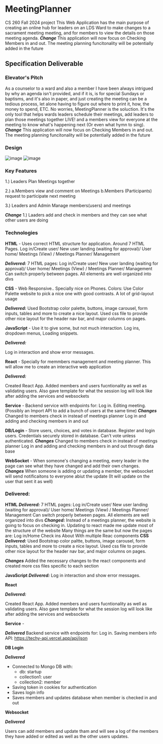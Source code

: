 # MeetingPlanner
CS 260 Fall 2024 project 
This Web Application has the main purpose of creating an online hub for leaders on an LDS Ward to make changes to a sacrament meeting meeting, and for members to view the details on those meeting agenda.
***Change***
This application will now focus on Checking Members in and out.
The meeting planning funcitonality will be potentially added in the future

## Specification Deliverable
### Elevator's Pitch

As a counselor to a ward and also a member I have been always intrigued by why an agenda isn't provided, and if it is, is for special Sundays or baptisms, and it's also in paper, and just creating the meeting can be a tedious process, let alone having to figure out where to print it, how, the money to spend, ETC. No worries, MeetingPlanner is the soluction. It's the only tool that helps wards leaders schedule their meetings, add leaders to plan those meetings together LIVE! and a members view for everyone at the meeting to know what's happening next (Or even what hymn to sing). 
***Change***
This application will now focus on Checking Members in and out.
The meeting planning funcitonality will be potentially added in the future

### Design
![image](https://github.com/user-attachments/assets/538b32a9-6277-4592-89c8-f3ea209f588b)
![image](https://github.com/user-attachments/assets/c30760c9-8cb8-42bd-b813-54e1dd55aee5)

### Key Features

1.) Leaders Plan Meetings together

2.) a.Members view and comment on Meetings
    b.Members (Participants) request to participate next meeting
    
3.) Leaders and Admin Manage members(users) and meetings

***Change***
1.) Laaders add and check in members and they can see what other users are doing

### Technologies 

**HTML** - Uses correct HTML structure for application. Around 7 HTML Pages. Log in/Create user/ New user landing (waiting for approval)/ User home/ Meetings (View) / Meetings Planner/ Management

***Delivered:***
    7 HTML pages:  Log in/Create user/ New user landing (waiting for approval)/ User home/ Meetings (View) / Meetings Planner/ Management
    Can switch properly between pages.
    All elements are well organized into divs

**CSS** - Web Responsive.. Specially nice on Phones. Colors: Use Color Palette website to pick a nice one with good contrasts. A lot of grid-layout usage

***Delivered:*** 
    Used Bootstrap color palette, buttons, image carousel, form inputs, tables and more to create a nice layout. 
    Used css file to provide other nice layout for the header nav bar, and major columns on pages.

**JavaScript** - Use it to give some, but not much interaction. Log ins, dropdown menus, Loading snippets.

***Delivered:***

Log in interaction and show error messages.

**React** - Specially for memmbers management and meeting planner. This will allow me to create an interactive web application


***Delivered:***

Created React App. Added members and users fucntionality as well as validating users. Also gave template for what the session log will look like after adding the services and websockets

**Service** - Backend service with endpoints for: 
Log in.
Editing meeting.
(Possibly an Import API to add a bunch of users at the same time)
***Changes***
Changed to members check in instead of meetings planner
Log in and adding and checking members in and out

**DB/Login** - Store users, choices, and votes in database. Register and login users. Credentials securely stored in database. Can't vote unless authenticated. 
***Changes***
Changed to members check in instead of meetings planner
Log in and adding and checking members in and out through data base

**WebSocket** - When someone's changing a meeting, every leader in the page can see what they have changed and add their own changes.
***Changes***
When someone is adding or updating a member, the websocket will send notificaitons to everyone abiut the update (It will update on the user that sent it as well) 


### Delivered:

**HTML**
***Delivered:***
    7 HTML pages:  Log in/Create user/ New user landing (waiting for approval)/ User home/ Meetings (View) / Meetings Planner/ Management
    Can switch properly between pages.
    All elements are well organized into divs
***Changed:***
Instead of a meetings planner, the website is going to focus on checking in. Updating to react made me update most of the structure of the website
Many things are the same but now the pages are: 
Log in/Home 
Check ins
About
With multiple Reac components
**CSS** 
***Delivered:*** 
    Used Bootstrap color paltte, buttons, image carousel, form inputs, tables and more to create a nice layout. 
    Used css file to provide other nice layout for the header nav bar, and major columns on pages.
    
***Changes***
    Added the necessary changes to the react components and created more css files specific to each section

**JavaScript**
***Delivered:***
Log in interaction and show error messages.

**React** 

***Delivered:***

Created React App. Added members and users fucntionality as well as validating users. Also gave template for what the session log will look like after adding the services and websockets

**Service** -

***Delivered***
Backend service with endpoints for: 
Log in.
Saving members info
API: https://techy-api.vercel.app/api/json


**DB Login**

***Delivered***

- Connected to Mongo DB with:
     - db: startup
     - collection1: user
     - collection2: member
 - Saving token in cookies for authentication
 - Saves login info
 - Saves members and updates database when member is checked in and out



**Websocket**

***Delivered***

Users can add members and update tham and will see a log of the members they have added or edited as well as the other users updates.
